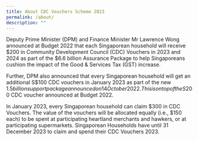 ```yaml
---
title: About CDC Vouchers Scheme 2023
permalink: /about/
description: ""
---
```

Deputy Prime Minister (DPM) and Finance Minister Mr Lawrence Wong announced at Budget 2022 that each Singaporean household will receive $200 in Community Development Council (CDC) Vouchers in 2023 and 2024 as part of the $6.6 billion Assurance Package to help Singaporeans cushion the impact of the Good & Services Tax (GST) increase. 

Further, DPM also announced that every Singaporean household will get an additional S$100 CDC vouchers in January 2023 as part of the new $1.5 billion support package announced on 14 October 2022. This is on top of the S$200 CDC voucher announced at Budget 2022.

In January 2023, every Singaporean household can claim $300 in CDC Vouchers. The value of the vouchers will be allocated equally (i.e., $150 each) to be spent at participating heartland merchants and hawkers, or at participating supermarkets. Singaporean Households have until 31 December 2023 to claim and spend their CDC Vouchers 2023.